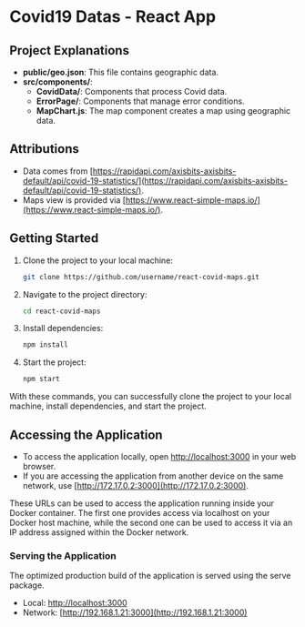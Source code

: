 # Covid19 Datas - React App

## Project Explanations

- **public/geo.json**: This file contains geographic data.
- **src/components/**:
  - **CovidData/**: Components that process Covid data.
  - **ErrorPage/**: Components that manage error conditions.
  - **MapChart.js**: The map component creates a map using geographic data.

## Attributions

- Data comes from [https://rapidapi.com/axisbits-axisbits-default/api/covid-19-statistics/](https://rapidapi.com/axisbits-axisbits-default/api/covid-19-statistics/).
- Maps view is provided via [https://www.react-simple-maps.io/](https://www.react-simple-maps.io/).

## Getting Started

1. Clone the project to your local machine:

   ```bash
   git clone https://github.com/username/react-covid-maps.git
   ```

2. Navigate to the project directory:

   ```bash
   cd react-covid-maps
   ```

3. Install dependencies:

   ```bash
   npm install
   ```

4. Start the project:

   ```bash
   npm start
   ```

With these commands, you can successfully clone the project to your local machine, install dependencies, and start the project.

## Accessing the Application

- To access the application locally, open [http://localhost:3000](http://localhost:3000) in your web browser.
- If you are accessing the application from another device on the same network, use [http://172.17.0.2:3000](http://172.17.0.2:3000).

These URLs can be used to access the application running inside your Docker container. The first one provides access via localhost on your Docker host machine, while the second one can be used to access it via an IP address assigned within the Docker network.

### Serving the Application

The optimized production build of the application is served using the serve package.

- Local: [http://localhost:3000](http://localhost:3000)
- Network: [http://192.168.1.21:3000](http://192.168.1.21:3000)
